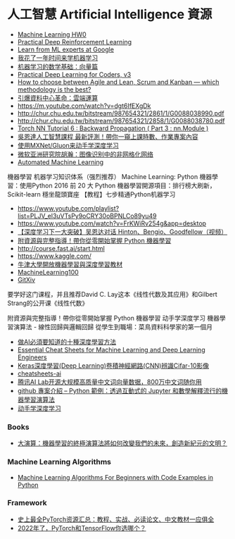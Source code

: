 # 人工智慧 Artificial Intelligence 資源

- [Machine Learning HW0](http://speech.ee.ntu.edu.tw/~tlkagk/courses_ML17_2.html)
- [Practical Deep Reinforcement Learning
](https://github.com/PacktPublishing/Practical-Deep-Reinforcement-Learning)
- [Learn from ML experts at Google](https://ai.google/education#%3Fmodal_active=none)
- [我花了一年时间来学机器学习](http://mp.weixin.qq.com/s/akbCpy-6B7aszZsVwCCnLg)
- [机器学习的数学基础：向量篇](http://hahack.com/math/math-vector/?hmsr=toutiao.io&utm_medium=toutiao.io&utm_source=toutiao.io)
- [Practical Deep Learning for Coders, v3](http://course.fast.ai)
- [How to choose between Agile and Lean, Scrum and Kanban — which methodology is the best?
](https://realtimeboard.com/blog/choose-between-agile-lean-scrum-kanban/#.WK1Vrxhh2V4)
- [引爆資料中心革命：雲端運算](https://www.stockfeel.com.tw/%E5%BC%95%E7%88%86%E8%B3%87%E6%96%99%E4%B8%AD%E5%BF%83%E9%9D%A9%E5%91%BD%EF%BC%9A%E9%9B%B2%E7%AB%AF%E9%81%8B%E7%AE%97/)
- https://m.youtube.com/watch?v=dgt6IfEXgDk
- http://chur.chu.edu.tw/bitstream/987654321/2861/1/G0088038990.pdf
- http://chur.chu.edu.tw/bitstream/987654321/2858/1/G0088038780.pdf
- [Torch NN Tutorial 6 : Backward Propagation ( Part 3 : nn.Module )](https://ckmarkoh.github.io/)
- [吳恩達人工智慧課程 最新評測！帶你一窺上課時數、作業專案內容](https://buzzorange.com/techorange/2017/08/10/try-out-deeplearning-ai/)
- [使用MXNet/Gluon来动手学深度学习](https://zhuanlan.zhihu.com/gluon)
- [微软亚洲研究院胡瀚：图像识别中的非网格化网络](https://v.douyu.com/author/QR7Wlz2XmwyK)
- [Automated Machine Learning](https://www.automl.org/wp-content/uploads/2019/05/AutoML_Book.pdf)

機器學習
机器学习知识体系（强烈推荐）
Machine Learning: Python 機器學習：使­用Pytho­n
2016 前 20 大 Python 機器學習開源項目：排行榜大刷新，Scikit-learn 穩坐龍頭寶座
【教程】七步精通Python机器学习
- https://www.youtube.com/playlist?list=PLJV_el3uVTsPy9oCRY30oBPNLCo89yu49
- https://www.youtube.com/watch?v=FrKWiRv254g&app=desktop
- [【深度学习下一大突破】吴恩达对话 Hinton、Bengio、Goodfellow（视频）](http://www.sohu.com/a/163579537_473283?fref=gc&dti=1695086797480421)
- [附資源與完整指導！帶你從零開始掌握 Python 機器學習](https://buzzorange.com/techorange/2017/08/18/learn-machine-learning-and-python-in-14-steps/)
- http://course.fast.ai/start.html
- https://www.kaggle.com/
- [牛津大學開放機器學習與深度學習教材](https://www.cs.ox.ac.uk/people/nando.defreitas/machinelearning/)
- [MachineLearning100](https://github.com/MachineLearning100)
- [GitXiv](http://www.gitxiv.com)

要学好这门课程，并且推荐David C. Lay这本《线性代数及其应用》和Gilbert Strang的公开课《线性代数》


附資源與完整指導！帶你從零開始掌握 Python 機器學習
动手学深度学习
機器學習演算法 - 線性回歸與邏輯回歸
從學生到職場：菜鳥資料科學家的第一個月

- [做AI必須要知道的十種深度學習方法](http://bangqu.com/6hGad4.html)
- [Essential Cheat Sheets for Machine Learning and Deep Learning Engineers](https://startupsventurecapital.com/essential-cheat-sheets-for-machine-learning-and-deep-learning-researchers-efb6a8ebd2e5)
- [Keras深度學習(Deep Learning)卷積神經網路(CNN)辨識Cifar-10影像](http://tensorflowkeras.blogspot.tw/2017/10/kerasdeep-learningcnncifar-10.html)
- [cheatsheets-ai](https://github.com/kailashahirwar/cheatsheets-ai)
- [腾讯AI Lab开源大规模高质量中文词向量数据，800万中文词随你用](https://ai.tencent.com/ailab/zh/news/detial/?id=22)
- [github 專案介紹 – Python 範例：透過互動式的 Jupyter 和數學解釋流行的機器學習演算法](https://softnshare.com/github-machine-learning-octave/?fbclid=IwAR1ZZ9W9C0HhGS3-QDccFoBBQcUiw1qjYVK_Jbwupu_eGtiXsSO3P0t0wpU)
- [动手学深度学习](https://github.com/d2l-ai/d2l-zh?fbclid=IwAR0DmrRo4Kgp_-JwvDWCvKWt3moKd2V2QHjPqJ9NC9VprmT01SrvEN_kw58)


### Books
- [大演算：機器學習的終極演算法將如何改變我們的未來，創造新紀元的文明？](http://www.books.com.tw/products/0010722761)


### Machine Learning Algorithms
- [Machine Learning Algorithms For Beginners with Code Examples in Python](https://pub.towardsai.net/machine-learning-algorithms-for-beginners-with-python-code-examples-ml-19c6afd60daa)


### Framework
- [史上最全PyTorch资源汇总：教程、实战、必读论文、中文教材一应俱全](https://github.com/INTERMT/Awesome-PyTorch-Chinese)
- [2022年了，PyTorch和TensorFlow你选哪个？](https://blog.csdn.net/cainiao_python/article/details/122053331)
